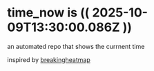 # time_now is (( 2025-10-09T13:30:00.086Z ))

an automated repo that shows the currnent time

inspired by [breakingheatmap](https://github.com/breakingheatmap/breakingheatmap)